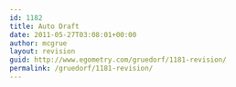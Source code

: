 ```yaml
---
id: 1182
title: Auto Draft
date: 2011-05-27T03:08:01+00:00
author: mcgrue
layout: revision
guid: http://www.egometry.com/gruedorf/1181-revision/
permalink: /gruedorf/1181-revision/
---
```

